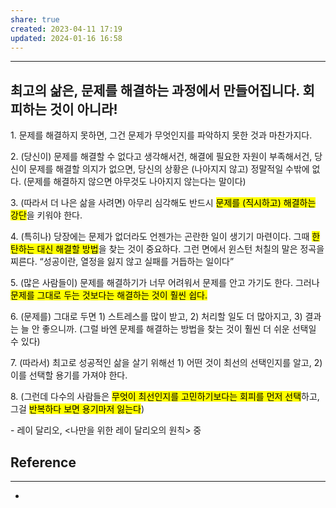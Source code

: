 ```yaml
---
share: true
created: 2023-04-11 17:19
updated: 2024-01-16 16:58
---
```


---
## 최고의 삶은, 문제를 해결하는 과정에서 만들어집니다. 회피하는 것이 아니라!  

1\. 문제를 해결하지 못하면, 그건 문제가 무엇인지를 파악하지 못한 것과 마찬가지다.

2\. (당신이) 문제를 해결할 수 없다고 생각해서건, 해결에 필요한 자원이 부족해서건, 당신이 문제를 해결할 의지가 없으면, 당신의 상황은 (나아지지 않고) 정말적일 수밖에 없다. (문제를 해결하지 않으면 아무것도 나아지지 않는다는 말이다)

3\. (따라서 더 나은 삶을 사려면) 아무리 심각해도 반드시 <mark class="hltr-red">문제를 (직시하고) 해결하는 강단</mark>을 키워야 한다.

4\. (특히나) 당장에는 문제가 없더라도 언젠가는 곤란한 일이 생기기 마련이다. 그때 <mark class="hltr-red">한탄하는 대신 해결할 방법</mark>을 찾는 것이 중요하다. 그런 면에서 윈스턴 처칠의 말은 정곡을 찌른다. “성공이란, 열정을 잃지 않고 실패를 거듭하는 일이다”

5\. (많은 사람들이) 문제를 해결하기가 너무 어려워서 문제를 안고 가기도 한다. 그러나 <mark class="hltr-red">문제를 그대로 두는 것보다는 해결하는 것이 훨씬 쉽다.</mark>

6\. (문제를) 그대로 두면 1) 스트레스를 많이 받고, 2) 처리할 일도 더 많아지고, 3) 결과는 늘 안 좋으니까. (그럴 바엔 문제를 해결하는 방법을 찾는 것이 훨씬 더 쉬운 선택일 수 있다)

7\. (따라서) 최고로 성공적인 삶을 살기 위해선 1) 어떤 것이 최선의 선택인지를 알고, 2) 이를 선택할 용기를 가져야 한다.

8\. (그런데 다수의 사람들은 <mark class="hltr-red">무엇이 최선인지를 고민하기보다는 회피를 먼저 선택</mark>하고, 그걸 <mark class="hltr-red">반복하다 보면 용기마저 잃는다</mark>)

\- 레이 달리오, <나만을 위한 레이 달리오의 원칙> 중



## Reference
---
- 